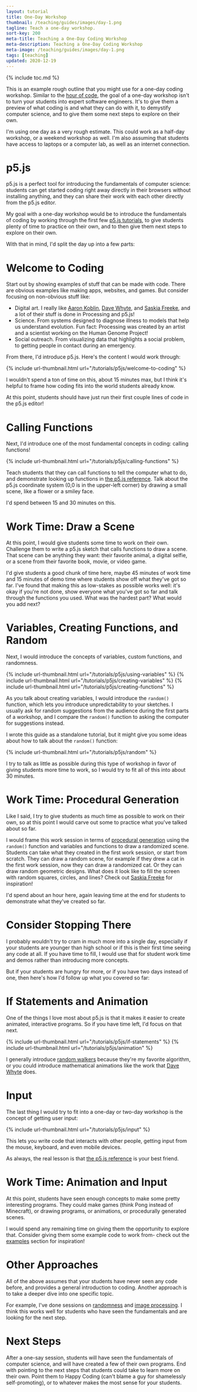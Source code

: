 ```yaml
---
layout: tutorial
title: One-Day Workshop
thumbnail: /teaching/guides/images/day-1.png
tagline: Teach a one-day workshop.
sort-key: 200
meta-title: Teaching a One-Day Coding Workshop
meta-description: Teaching a One-Day Coding Workshop
meta-image: /teaching/guides/images/day-1.png
tags: [teaching]
updated: 2020-12-19
---
```


{% include toc.md %}

This is an example rough outline that you might use for a one-day coding workshop. Similar to the [hour of code](/teaching/guides/hour), the goal of a one-day workshop isn't to turn your students into expert software engineers. It's to give them a preview of what coding is and what they can do with it, to demystify computer science, and to give them some next steps to explore on their own.

I'm using one day as a very rough estimate. This could work as a half-day workshop, or a weekend workshop as well. I'm also assuming that students have access to laptops or a computer lab, as well as an internet connection.

# p5.js

p5.js is a perfect tool for introducing the fundamentals of computer science: students can get started coding right away directly in their browsers without installing anything, and they can share their work with each other directly from the p5.js editor.

My goal with a one-day workshop would be to introduce the fundamentals of coding by working through the first few [p5.js tutorials](/tutorials/p5js), to give students plenty of time to practice on their own, and to then give them next steps to explore on their own.

With that in mind, I'd split the day up into a few parts:

# Welcome to Coding

Start out by showing examples of stuff that can be made with code. There are obvious examples like making apps, websites, and games. But consider focusing on non-obvious stuff like:

- Digital art. I really like [Aaron Koblin](http://www.aaronkoblin.com/), [Dave Whyte](https://twitter.com/beesandbombs), and [Saskia Freeke](https://twitter.com/sasj_nl), and a lot of their stuff is done in Processing and p5.js!
- Science. From systems designed to diagnose illness to models that help us understand evolution. Fun fact: Processing was created by an artist and a scientist working on the Human Genome Project!
- Social outreach. From visualizing data that highlights a social problem, to getting people in contact during an emergency.

From there, I'd introduce p5.js. Here's the content I would work through:

{% include url-thumbnail.html url="/tutorials/p5js/welcome-to-coding" %}

I wouldn't spend a ton of time on this, about 15 minutes max, but I think it's helpful to frame how coding fits into the world students already know.

At this point, students should have just run their first couple lines of code in the p5.js editor!

# Calling Functions

Next, I'd introduce one of the most fundamental concepts in coding: calling functions!

{% include url-thumbnail.html url="/tutorials/p5js/calling-functions" %}

Teach students that they can call functions to tell the computer what to do, and demonstrate looking up functions in [the p5.js reference](https://p5js.org/reference/). Talk about the p5.js coordinate system (0,0 is in the upper-left corner) by drawing a small scene, like a flower or a smiley face.

I'd spend between 15 and 30 minutes on this.

# Work Time: Draw a Scene

At this point, I would give students some time to work on their own. Challenge them to write a p5.js sketch that calls functions to draw a scene. That scene can be anything they want: their favorite animal, a digital selfie, or a scene from their favorite book, movie, or video game.

I'd give students a good chunk of time here, maybe 45 minutes of work time and 15 minutes of demo time where students show off what they've got so far. I've found that making this as low-stakes as possible works well: it's okay if you're not done, show everyone what you've got so far and talk through the functions you used. What was the hardest part? What would you add next?

# Variables, Creating Functions, and Random

Next, I would introduce the concepts of variables, custom functions, and randomness.

{% include url-thumbnail.html url="/tutorials/p5js/using-variables" %}
{% include url-thumbnail.html url="/tutorials/p5js/creating-variables" %}
{% include url-thumbnail.html url="/tutorials/p5js/creating-functions" %}

As you talk about creating variables, I would introduce the `random()` function, which lets you introduce unpredictability  to your sketches. I usually ask for random suggestions from the audience during the first parts of a workshop, and I compare the `random()` function to asking the computer for suggestions instead.

I wrote this guide as a standalone tutorial, but it might give you some ideas about how to talk about the `random()` function:

{% include url-thumbnail.html url="/tutorials/p5js/random" %}

I try to talk as little as possible during this type of workshop in favor of giving students more time to work, so I would try to fit all of this into about 30 minutes.

# Work Time: Procedural Generation

Like I said, I try to give students as much time as possible to work on their own, so at this point I would carve out some to practice what you've talked about so far.

I would frame this work session in terms of [procedural generation](https://en.wikipedia.org/wiki/Procedural_generation) using the `random()` function and variables and functions to draw a randomized scene. Students can take what they created in the first work session, or start from scratch. They can draw a random scene, for example if they drew a cat in the first work session, now they can draw a randomized cat. Or they can draw random geometric designs. What does it look like to fill the screen with random squares, circles, and lines? Check out [Saskia Freeke](https://twitter.com/sasj_nl) for inspiration!

I'd spend about an hour here, again leaving time at the end for students to demonstrate what they've created so far.

# Consider Stopping There

I probably wouldn't try to cram in much more into a single day, especially if your students are younger than high school or if this is their first time seeing any code at all. If you have time to fill, I would use that for student work time and demos rather than introducing more concepts.

But if your students are hungry for more, or if you have two days instead of one, then here's how I'd follow up what you covered so far:

# If Statements and Animation

One of the things I love most about p5.js is that it makes it easier to create animated, interactive programs. So if you have time left, I'd focus on that next.

{% include url-thumbnail.html url="/tutorials/p5js/if-statements" %}
{% include url-thumbnail.html url="/tutorials/p5js/animation" %}

I generally introduce [random walkers](/examples/processing/animation/random-walker) because they're my favorite algorithm, or you could introduce mathematical animations like the work that [Dave Whyte](https://twitter.com/beesandbombs) does.

# Input

The last thing I would try to fit into a one-day or two-day workshop is the concept of getting user input:

{% include url-thumbnail.html url="/tutorials/p5js/input" %}

This lets you write code that interacts with other people, getting input from the mouse, keyboard, and even mobile devices.

As always, the real lesson is that [the p5.js reference](https://p5js.org/reference/) is your best friend.

# Work Time: Animation and Input

At this point, students have seen enough concepts to make some pretty interesting programs. They could make games (think Pong instead of Minecraft), or drawing programs, or animations, or procedurally generated scenes.

I would spend any remaining time on giving them the opportunity to explore that. Consider giving them some example code to work from- check out the [examples](/examples) section for inspiration!

# Other Approaches

All of the above assumes that your students have never seen any code before, and provides a general introduction to coding. Another approach is to take a deeper dive into one specific topic.

For example, I've done sessions on [randomness](/tutorials/p5js/random) and [image processing](https://docs.google.com/document/d/1AwZb0RT5aHOtuR5G6CY5FLEt2g9P17df4R89ocDILjg/edit). I think this works well for students who have seen the fundamentals and are looking for the next step.

# Next Steps

After a one-say session, students will have seen the fundamentals of computer science, and will have created a few of their own programs. End with pointing to the next steps that students could take to learn more on their own. Point them to Happy Coding (can't blame a guy for shamelessly self-promoting), or to whatever makes the most sense for your students.